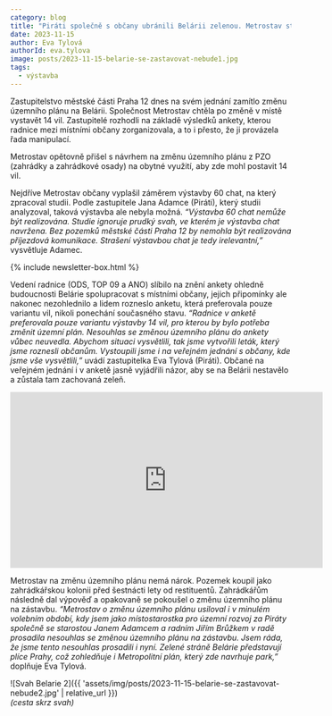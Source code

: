 ```yaml
---
category: blog
title: "Piráti společně s občany ubránili Belárii zelenou. Metrostav stavět nebude"
date: 2023-11-15
author: Eva Tylová
authorId: eva.tylova
image: posts/2023-11-15-belarie-se-zastavovat-nebude1.jpg
tags:
  - výstavba
---
```


Zastupitelstvo městské části Praha 12 dnes na svém jednání zamítlo změnu územního plánu na Belárii. Společnost Metrostav chtěla po změně v místě vystavět 14 vil. Zastupitelé rozhodli na základě výsledků ankety, kterou radnice mezi místními občany zorganizovala, a to i přesto, že ji provázela řada manipulací.

Metrostav opětovně přišel s návrhem na změnu územního plánu z PZO (zahrádky a zahrádkové osady) na obytné využití, aby zde mohl postavit 14 vil. 

Nejdříve Metrostav občany vyplašil záměrem výstavby 60 chat, na který zpracoval studii. Podle zastupitele Jana Adamce (Piráti), který studii analyzoval, taková výstavba ale nebyla možná. _“Výstavba 60 chat nemůže být realizována. Studie ignoruje prudký svah, ve kterém je výstavba chat navržena. Bez pozemků městské části Praha 12 by nemohla být realizována příjezdová komunikace. Strašení výstavbou chat je tedy irelevantní,”_ vysvětluje Adamec.

{% include newsletter-box.html %}

Vedení radnice (ODS, TOP 09 a ANO) slíbilo na znění ankety ohledně budoucnosti Belárie spolupracovat s místními občany, jejich připomínky ale nakonec nezohlednilo a lidem rozneslo anketu, která preferovala pouze variantu vil, nikoli ponechání současného stavu. _“Radnice v anketě preferovala pouze variantu výstavby 14 vil, pro kterou by bylo potřeba změnit územní plán. Nesouhlas se změnou územního plánu do ankety vůbec neuvedla. Abychom situaci vysvětlili, tak jsme vytvořili leták, který jsme roznesli občanům. Vystoupili jsme i na veřejném jednání s občany, kde jsme vše vysvětlili,”_ uvádí zastupitelka Eva Tylová (Piráti). Občané na veřejném jednání i v anketě jasně vyjádřili názor, aby se na Belárii nestavělo a zůstala tam zachovaná zeleň.


<iframe width="560" height="315" src="https://www.youtube.com/embed/LLg-Du_KHtw?si=FZwjnlWPPkH1mwQu" title="YouTube video player" frameborder="0" allow="accelerometer; autoplay; clipboard-write; encrypted-media; gyroscope; picture-in-picture; web-share" allowfullscreen></iframe>


Metrostav na změnu územního plánu nemá nárok. Pozemek koupil jako zahrádkářskou kolonii před šestnácti lety od restituentů. Zahrádkářům následně dal výpověď a opakovaně se pokoušel o změnu územního plánu na zástavbu. _“Metrostav o změnu územního plánu usiloval i v minulém volebním období, kdy jsem jako místostarostka pro územní rozvoj za Piráty společně se starostou Janem Adamcem a radním Jiřím Brůžkem v radě prosadila nesouhlas se změnou územního plánu na zástavbu. Jsem ráda, že jsme tento nesouhlas prosadili i nyní. Zelené stráně Belárie představují plíce Prahy, což zohledňuje i Metropolitní plán, který zde navrhuje park,”_ doplňuje Eva Tylová.

![Svah Belarie 2]({{ 'assets/img/posts/2023-11-15-belarie-se-zastavovat-nebude2.jpg' | relative_url }})<br/>
_(cesta skrz svah)_
